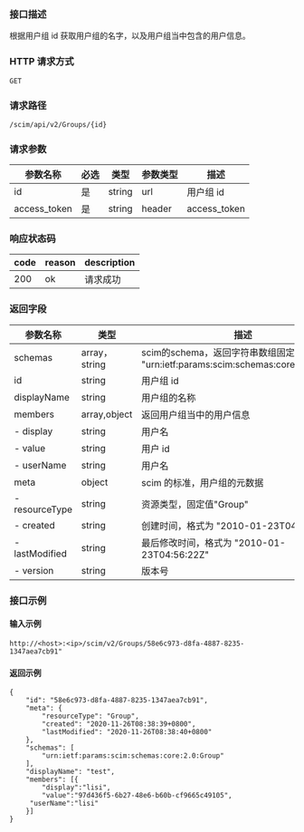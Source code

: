 ### 接口描述
根据用户组 id 获取用户组的名字，以及用户组当中包含的用户信息。

### HTTP 请求方式
```
GET
```

### 请求路径
```
/scim/api/v2/Groups/{id}
```



### 请求参数
| 参数名称     | 必选 | 类型   | 参数类型 | 描述         |
| ------------ | ---- | ------ | -------- | ------------ |
| id           | 是   | string | url      | 用户组 id    |
| access_token | 是   | string | header   | access_token |

### 响应状态码
| **code** | **reason** | **description** |
| ---- | ------ | ----------- |
| 200  | ok     | 请求成功    |

### 返回字段
| 参数名称        | 类型          | 描述                                                         |
| --------------- | ------------- | ------------------------------------------------------------ |
| schemas         | array，string | scim的schema，返回字符串数组固定值为<br>"urn:ietf:params:scim:schemas:core:2.0:Group" |
| id              | string        | 用户组 id                                                    |
| displayName     | string        | 用户组的名称                                                 |
| members         | array,object  | 返回用户组当中的用户信息                                     |
| - display       | string        | 用户名                                                       |
| - value         | string        | 用户 id                                                      |
| - userName      | string        | 用户名                                                       |
| meta            | object        | scim 的标准，用户组的元数据                                  |
| -  resourceType | string        | 资源类型，固定值"Group"                                      |
| - created       | string        | 创建时间，格式为  "2010-01-23T04:56:22Z"                     |
| -  lastModified | string        | 最后修改时间，格式为  "2010-01-23T04:56:22Z"                 |
| - version       | string        | 版本号                                                       |



### 接口示例
#### 输入示例
```
http://<host>:<ip>/scim/v2/Groups/58e6c973-d8fa-4887-8235-1347aea7cb91"
```
#### 返回示例
```
{
    "id": "58e6c973-d8fa-4887-8235-1347aea7cb91",
    "meta": {
        "resourceType": "Group",
        "created": "2020-11-26T08:38:39+0800",
        "lastModified": "2020-11-26T08:38:40+0800"
    },
    "schemas": [
        "urn:ietf:params:scim:schemas:core:2.0:Group"
    ],
    "displayName": "test",
    "members": [{
    	"display":"lisi",
        "value":"97d436f5-6b27-48e6-b60b-cf9665c49105",
	 "userName":"lisi"
    }]
}
```
